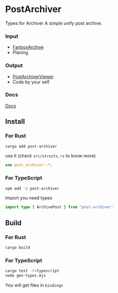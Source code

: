 # PostArchiver
Types for Archiver
A simple unify post archive.

### Input
* [FanboxArchive](https://github.com/xiao-e-yun/FanboxArchive)
* Planing

### Output
* [PostArchiverViewer](https://github.com/xiao-e-yun/PostArchiverViewer)
* Code by your self

### Docs
[Docs](docs/intro.md)

## Install

### For Rust
```sh
cargo add post-archiver
```
use it (check `src/structs.rs` to know more)
```rs
use post_archiver::*;
```

### For TypeScript
```sh
npm add -D post-archiver
```

Import you need types
```ts
import type { ArchivePost } from "post-archiver"
```

## Build 
### For Rust
```sh
cargo build
```
### For TypeScript
```sh
cargo test -F=typescript
node gen-types.mjs
```
You will get files in `bindings`
